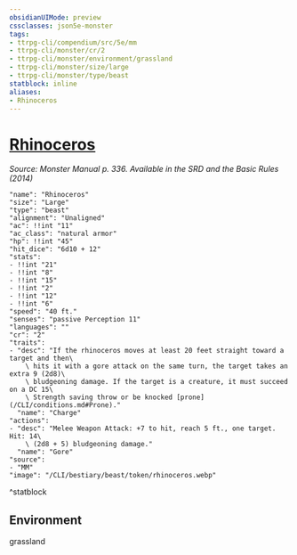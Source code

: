 ```yaml
---
obsidianUIMode: preview
cssclasses: json5e-monster
tags:
- ttrpg-cli/compendium/src/5e/mm
- ttrpg-cli/monster/cr/2
- ttrpg-cli/monster/environment/grassland
- ttrpg-cli/monster/size/large
- ttrpg-cli/monster/type/beast
statblock: inline
aliases:
- Rhinoceros
---
```

# [Rhinoceros](CLI/bestiary/beast/rhinoceros.md)
*Source: Monster Manual p. 336. Available in the <span title='Systems Reference Document (5.1)'>SRD</span> and the Basic Rules (2014)*  

```statblock
"name": "Rhinoceros"
"size": "Large"
"type": "beast"
"alignment": "Unaligned"
"ac": !!int "11"
"ac_class": "natural armor"
"hp": !!int "45"
"hit_dice": "6d10 + 12"
"stats":
- !!int "21"
- !!int "8"
- !!int "15"
- !!int "2"
- !!int "12"
- !!int "6"
"speed": "40 ft."
"senses": "passive Perception 11"
"languages": ""
"cr": "2"
"traits":
- "desc": "If the rhinoceros moves at least 20 feet straight toward a target and then\
    \ hits it with a gore attack on the same turn, the target takes an extra 9 (2d8)\
    \ bludgeoning damage. If the target is a creature, it must succeed on a DC 15\
    \ Strength saving throw or be knocked [prone](/CLI/conditions.md#Prone)."
  "name": "Charge"
"actions":
- "desc": "Melee Weapon Attack: +7 to hit, reach 5 ft., one target. Hit: 14\
    \ (2d8 + 5) bludgeoning damage."
  "name": "Gore"
"source":
- "MM"
"image": "/CLI/bestiary/beast/token/rhinoceros.webp"
```
^statblock

## Environment

grassland